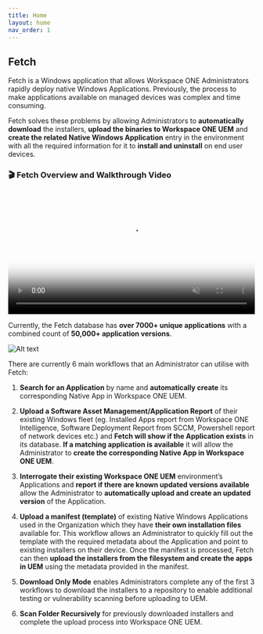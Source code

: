 ```yaml
---
title: Home
layout: home
nav_order: 1
---
```

## Fetch

Fetch is a Windows application that allows Workspace ONE Administrators rapidly deploy native Windows Applications. Previously, the process to make applications available on managed devices was complex and time consuming.

Fetch solves these problems by allowing Administrators to **automatically download** the installers, **upload the binaries to Workspace ONE UEM** and **create the related Native Windows Application** entry in the environment with all the required information for it to **install and uninstall** on end user devices.


### 🎬 Fetch Overview and Walkthrough Video
<div class="embed-container">
    <video muted controls width="100%" height="auto" poster="/assets/images/poster.png">
        <source src="/assets/images/Overview.mp4" type="video/mp4" >
    </video>
</div>

Currently, the Fetch database has **over 7000+ unique applications** with a combined count of **50,000+ application versions**.


![Alt text](/assets/images/image1.png "Image")


There are currently 6 main workflows that an Administrator can utilise with Fetch:

1. **Search for an Application** by name and **automatically create** its corresponding Native App in Workspace ONE UEM.  

2. **Upload a Software Asset Management/Application Report** of their existing Windows fleet (eg. Installed Apps report from Workspace ONE Intelligence, Software Deployment Report from SCCM, Powershell report of network devices etc.) and **Fetch will show if the Application exists** in its database. **If a matching application is available** it will allow the Administrator to **create the corresponding Native App in Workspace ONE UEM**.  

3. **Interrogate their existing Workspace ONE UEM** environment’s Applications and **report if there are known updated versions available** allow the Administrator to **automatically upload and create an updated version** of the Application.  

4. **Upload a manifest (template)** of existing Native Windows Applications used in the Organization which they have **their own installation files** available for. This workflow allows an Administrator to quickly fill out the template with the required metadata about the Application and point to existing installers on their device. Once the manifest is processed, Fetch can then **upload the installers from the filesystem and create the apps in UEM** using the metadata provided in the manifest.

5. **Download Only Mode** enables Administrators complete any of the first 3 workflows to download the installers to a repository to enable additional testing or vulnerability scanning before uploading to UEM.

6. **Scan Folder Recursively** for previously downloaded installers and complete the upload process into Workspace ONE UEM.